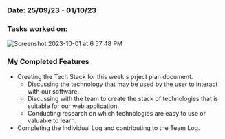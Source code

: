 ### Date: 25/09/23 - 01/10/23

### Tasks worked on: <br>
![Screenshot 2023-10-01 at 6 57 48 PM](https://github.com/COSC-499-W2023/year-long-project-team-16/assets/71796408/678a8d8f-d8d1-4651-87e6-9dba375060c7)

### My Completed Features
- Creating the Tech Stack for this week's prject plan document.
  - Discussing the technology that may be used by the user to interact with our software. 
  - Discussing with the team to create the stack of technologies that is suitable for our web application.
  - Conducting research on which technologies are easy to use or valuable to learn.
- Completing the Individual Log and contributing to the Team Log.


